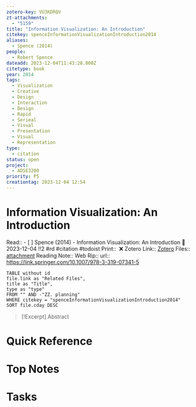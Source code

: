 ```yaml
---
zotero-key: VU3KDRQV
zt-attachments:
  - "5159"
title: "Information Visualization: An Introduction"
citekey: spenceInformationVisualizationIntroduction2014
aliases:
  - Spence (2014)
people:
  - Robert Spence
dateadd: 2023-12-04T11:43:28.000Z
citetype: book
year: 2014
tags:
  - Visualization
  - Creative
  - Design
  - Interaction
  - Design
  - Rapid
  - Serieal
  - Visual
  - Presentation
  - Visual
  - Representation
type:
  - citation
status: open
project:
  - ADSE3200
priority: P5
creationtag: 2023-12-04 12:54
---
```

# Information Visualization: An Introduction
Read:: - [ ] Spence (2014) - Information Visualization: An Introduction 🛫2023-12-04 !!2 #rd #citation #todoist
Print::  ❌
Zotero Link:: [Zotero](zotero://select/library/items/VU3KDRQV) 
Files:: [attachment](<file:///C:/Users/michaelt/Insync/m@tarlton.info/Google%20Drive/06.%20Zotero/storage_new/Springer%20International%20Publishing_2014/Spence_2014_Information%20Visualization.pdf>)
Reading Note::
Web Rip::
url:: https://link.springer.com/10.1007/978-3-319-07341-5

```dataview
TABLE without id
file.link as "Related Files",
title as "Title",
type as "type"
FROM "" AND -"ZZ. planning"
WHERE citekey = "spenceInformationVisualizationIntroduction2014" 
SORT file.cday DESC
```

> [!Excerpt] Abstract
> 
# Quick Reference

# Top Notes

# Tasks






















